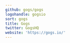 ```yaml
---
github: gogs/gogs
logohandle: gogsio
sort: gogs
title: Gogs
twitter: GogsHQ
website: 'https://gogs.io/'
---
```

